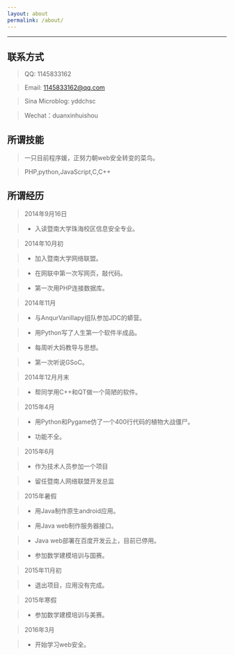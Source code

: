 ```yaml
---
layout: about
permalink: /about/
---
```

---

联系方式
---

> QQ: 1145833162

> Email: 1145833162@qq.com

> Sina Microblog: yddchsc

> Wechat：duanxinhuishou

所谓技能
---

> 一只目前程序媛，正努力朝web安全转变的菜鸟。

> PHP,python,JavaScript,C,C++

所谓经历
---

> 2014年9月16日

> - 入读暨南大学珠海校区信息安全专业。

> 2014年10月初

> - 加入暨南大学网络联盟。

> - 在网联中第一次写网页，敲代码。

> - 第一次用PHP连接数据库。

> 2014年11月

> - 与AnqurVanillapy组队参加JDC的蟒营。

> - 用Python写了人生第一个软件半成品。

> - 每周听大妈教导与思想。

> - 第一次听说GSoC。

> 2014年12月月末

> - 帮同学用C++和QT做一个简陋的软件。

> 2015年4月

> - 用Python和Pygame仿了一个400行代码的植物大战僵尸。

> - 功能不全。

> 2015年6月

> - 作为技术人员参加一个项目

> - 留任暨南人网络联盟开发总监

> 2015年暑假

> - 用Java制作原生android应用。

> - 用Java web制作服务器接口。

> - Java web部署在百度开发云上，目前已停用。

> - 参加数学建模培训与国赛。

> 2015年11月初

> - 退出项目，应用没有完成。

> 2015年寒假

> - 参加数学建模培训与美赛。

> 2016年3月

> - 开始学习web安全。

